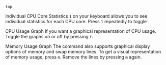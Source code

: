 `top`

Individual CPU Core Statistics
`1` on your keyboard allows you to see individual statistics for each CPU core. Press `1` repeatedly to toggle

CPU Usage Graph
If you want a graphical representation of CPU usage. Toggle the graphs on or off by pressing `t`.

Memory Usage Graph
The command also supports graphical display options of memory and swap memory lines. To get a visual representation of memory usage, press `m`. Remove the lines by pressing `m` again.

